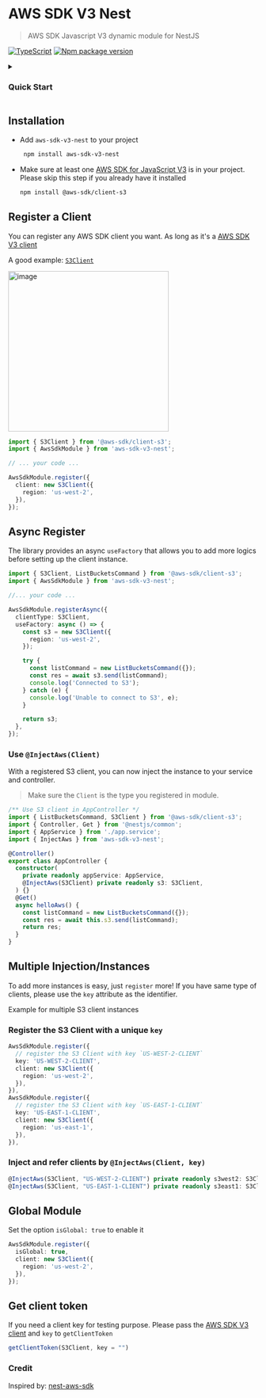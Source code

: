 # AWS SDK V3 Nest

> AWS SDK Javascript V3 dynamic module for NestJS

[![TypeScript](https://img.shields.io/badge/--3178C6?logo=typescript&logoColor=ffffff)](https://www.typescriptlang.org/) [![Npm package version](https://badgen.net/npm/v/aws-sdk-v3-nest)](https://www.npmjs.com/package/aws-sdk-v3-nest)

<details>

<summary><h3>Quick Start</h3></summary>


Let's build a S3 client and inject it into the nest app.

```
npm install aws-sdk-v3-nest @aws-sdk/client-s3
```

1. Register the module with a S3 Client, in `app.module.ts`

```ts
import { Module } from '@nestjs/common';
import { AppController } from './app.controller';
import { AppService } from './app.service';
import { AwsSdkModule } from 'aws-sdk-v3-nest';
import { S3Client } from '@aws-sdk/client-s3';

@Module({
  imports: [
    // register S3 client
    AwsSdkModule.register({
      client: new S3Client({
        region: 'us-west-2',
      }),
    }),
  ],
  controllers: [AppController],
  providers: [AppService],
})
export class AppModule {}
```

2. use the S3 client in `app.controller.ts`

```ts
import { ListBucketsCommand, S3Client } from '@aws-sdk/client-s3';
import { Controller, Get } from '@nestjs/common';
import { AppService } from './app.service';
import { InjectAws } from 'aws-sdk-v3-nest';

@Controller()
export class AppController {
  constructor(
    private readonly appService: AppService,
    // inject the client
    @InjectAws(S3Client) private readonly s3: S3Client 
  ) {}
  @Get()
  async helloAws() {
    const listCommand = new ListBucketsCommand({});
    const res = await this.s3.send(listCommand);
    return res;
  }
}
```

3. done!

</details>

## Installation

* Add `aws-sdk-v3-nest` to your project
  ```bash
   npm install aws-sdk-v3-nest
   ```
* Make sure at least one [AWS SDK for JavaScript V3](https://docs.aws.amazon.com/AWSJavaScriptSDK/v3/latest/index.html) is in your project. Please skip this step if you already have it installed
  ```bash
  npm install @aws-sdk/client-s3
   ```


## Register a Client

You can register any AWS SDK client you want. As long as it's a [AWS SDK V3 client](https://docs.aws.amazon.com/AWSJavaScriptSDK/v3/latest/index.html)

A good example: [`S3Client`](https://docs.aws.amazon.com/AWSJavaScriptSDK/v3/latest/client/s3/)

<img width="324" alt="image" src="https://github.com/deligenius/aws-sdk-v3-nest/assets/8935612/10230c29-0ad3-4bf7-a07d-e0a0e866b166">

```ts
import { S3Client } from '@aws-sdk/client-s3';
import { AwsSdkModule } from 'aws-sdk-v3-nest';

// ... your code ...

AwsSdkModule.register({
  client: new S3Client({
    region: 'us-west-2',
  }),
});
```




## Async Register

The library provides an async `useFactory` that allows you to add more logics before setting up the client instance.

```ts
import { S3Client, ListBucketsCommand } from '@aws-sdk/client-s3';
import { AwsSdkModule } from 'aws-sdk-v3-nest';

//... your code ...

AwsSdkModule.registerAsync({
  clientType: S3Client,
  useFactory: async () => {
    const s3 = new S3Client({
      region: 'us-west-2',
    });

    try {
      const listCommand = new ListBucketsCommand({});
      const res = await s3.send(listCommand);
      console.log('Connected to S3');
    } catch (e) {
      console.log('Unable to connect to S3', e);
    }

    return s3;
  },
});
```

### Use `@InjectAws(Client)`

With a registered S3 client, you can now inject the instance to your service and controller.

> Make sure the `Client` is the type you registered in module.

```ts
/** Use S3 client in AppController */
import { ListBucketsCommand, S3Client } from '@aws-sdk/client-s3';
import { Controller, Get } from '@nestjs/common';
import { AppService } from './app.service';
import { InjectAws } from 'aws-sdk-v3-nest';

@Controller()
export class AppController {
  constructor(
    private readonly appService: AppService,
    @InjectAws(S3Client) private readonly s3: S3Client,
  ) {}
  @Get()
  async helloAws() {
    const listCommand = new ListBucketsCommand({});
    const res = await this.s3.send(listCommand);
    return res;
  }
}
```

## Multiple Injection/Instances

To add more instances is easy, just `register` more! 
If you have same type of clients, please use the `key` attribute as the identifier.

Example for multiple S3 client instances

### Register the S3 Client with a unique `key `
```ts
AwsSdkModule.register({
  // register the S3 Client with key `US-WEST-2-CLIENT`
  key: 'US-WEST-2-CLIENT',
  client: new S3Client({
    region: 'us-west-2',
  }),
}),
AwsSdkModule.register({
  // register the S3 Client with key `US-EAST-1-CLIENT`
  key: 'US-EAST-1-CLIENT',
  client: new S3Client({
    region: 'us-east-1',
  }),
}),
```

### Inject and refer clients by `@InjectAws(Client, key)`
```ts
@InjectAws(S3Client, "US-WEST-2-CLIENT") private readonly s3west2: S3Client,
@InjectAws(S3Client, "US-EAST-1-CLIENT") private readonly s3east1: S3Client,
```

## Global Module

Set the option `isGlobal: true` to enable it

```ts
AwsSdkModule.register({
  isGlobal: true,
  client: new S3Client({
    region: 'us-west-2',
  }),
});
```

## Get client token

If you need a client key for testing purpose. Please pass the [AWS SDK V3 client](https://docs.aws.amazon.com/AWSJavaScriptSDK/v3/latest/index.html) and `key` to `getClientToken`

```ts
getClientToken(S3Client, key = "")
```

### Credit

Inspired by: [nest-aws-sdk](https://www.npmjs.com/package/nest-aws-sdk)

